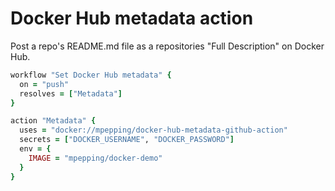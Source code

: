 # Docker Hub metadata action

Post a repo's README.md file as a repositories "Full Description" on Docker Hub.

```ruby
workflow "Set Docker Hub metadata" {
  on = "push"
  resolves = ["Metadata"]
}

action "Metadata" {
  uses = "docker://mpepping/docker-hub-metadata-github-action"
  secrets = ["DOCKER_USERNAME", "DOCKER_PASSWORD"]
  env = {
    IMAGE = "mpepping/docker-demo"
  }
}
```
